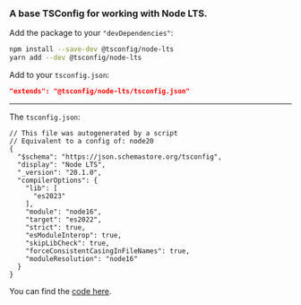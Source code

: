 ### A base TSConfig for working with Node LTS.

Add the package to your `"devDependencies"`:

```sh
npm install --save-dev @tsconfig/node-lts
yarn add --dev @tsconfig/node-lts
```

Add to your `tsconfig.json`:

```json
"extends": "@tsconfig/node-lts/tsconfig.json"
```

---

The `tsconfig.json`: 

```jsonc
// This file was autogenerated by a script
// Equivalent to a config of: node20
{
  "$schema": "https://json.schemastore.org/tsconfig",
  "display": "Node LTS",
  "_version": "20.1.0",
  "compilerOptions": {
    "lib": [
      "es2023"
    ],
    "module": "node16",
    "target": "es2022",
    "strict": true,
    "esModuleInterop": true,
    "skipLibCheck": true,
    "forceConsistentCasingInFileNames": true,
    "moduleResolution": "node16"
  }
}

```

You can find the [code here](https://github.com/tsconfig/bases/blob/master/bases/node-lts.json).
